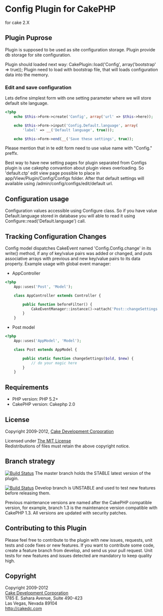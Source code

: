 # Config Plugin for CakePHP #

for cake 2.X

## Plugin Puprose ##

Plugin is supposed to be used as site configuration storage.
Plugin provide db storage for site configuration.

Plugin should loaded next way: CakePlugin::load('Config', array('bootstrap' => true));
Plugin need to load with bootstrap file, that will loads configuration data into the memory.

### Edit and save configuration ###

Lets define simplest form with one setting parameter where we will store default site language.
```php
<?php
	echo $this->Form->create('Config', array('url' => $this->here));

	echo $this->Form->input('Config.Default.language', array(
		'label' => __('Default language', true)));

	echo $this->Form->end(__('Save these settings', true));
```

Please mention that in te edit form need to use value name with "Config." preffx.

Best way to have new setting pages for plugin separated from Configs plugin is use cakephp convantion about plugin views overloading.  So 'default.ctp' edit view page possible to place in app/View/Plugin/Config/Configs folder. After that default settings will available using /admin/config/configs/edit/default url.

## Configuration usage ###

Configuration values accessible using Configure class. So if you have value Default.language stored in database you will able to read it using Configure::read('Default.language') call.

## Tracking Configuration Changes ##

Config model dispatches CakeEvent named 'Config.Config.change' in its write() method, if any of key/value pairs was added or changed, and puts associative arrays with previous and new key/value pairs to its data property. Example usage with global event manager:
* AppController
```php
<?php
	App::uses('Post', 'Model');

	class AppController extends Controller {

		public function beforeFilter() {
			CakeEventManager::instance()->attach('Post::changeSettings', 'Config.Config.change', array('passParams' => true));
		}
	}
```
* Post model
```php
<?php
	App::uses('AppModel', 'Model');

	class Post extends AppModel {

		public static function changeSettings($old, $new) {
			// do your magic here
		}
	}
```

## Requirements ##

* PHP version: PHP 5.2+
* CakePHP version: Cakephp 2.0

## License ##

Copyright 2009-2012, [Cake Development Corporation](http://cakedc.com)

Licensed under [The MIT License](http://www.opensource.org/licenses/mit-license.php)<br/>
Redistributions of files must retain the above copyright notice.

## Branch strategy ##

[![Build Status](https://travis-ci.org/CakeDC/Config.png?branch=master)](https://travis-ci.org/CakeDC/Config) The master branch holds the STABLE latest version of the plugin.

[![Build Status](https://travis-ci.org/CakeDC/Config.png?branch=develop)](https://travis-ci.org/CakeDC/Config) Develop branch is UNSTABLE and used to test new features before releasing them.

Previous maintenance versions are named after the CakePHP compatible version, for example, branch 1.3 is the maintenance version compatible with CakePHP 1.3.
All versions are updated with security patches.

## Contributing to this Plugin ##

Please feel free to contribute to the plugin with new issues, requests, unit tests and code fixes or new features. If you want to contribute some code, create a feature branch from develop, and send us your pull request. Unit tests for new features and issues detected are mandatory to keep quality high. 

## Copyright ###

Copyright 2009-2012<br/>
[Cake Development Corporation](http://cakedc.com)<br/>
1785 E. Sahara Avenue, Suite 490-423<br/>
Las Vegas, Nevada 89104<br/>
http://cakedc.com<br/>